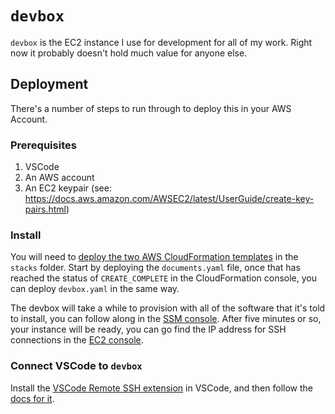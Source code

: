 # `devbox`

`devbox` is the EC2 instance I use for development for all of my work. Right now it probably doesn't hold much value for anyone else.

## Deployment
There's a number of steps to run through to deploy this in your AWS Account.

### Prerequisites
1. VSCode
3. An AWS account
4. An EC2 keypair (see: https://docs.aws.amazon.com/AWSEC2/latest/UserGuide/create-key-pairs.html)

### Install

You will need to [deploy the two AWS CloudFormation templates](https://docs.aws.amazon.com/AWSCloudFormation/latest/UserGuide/cfn-console-create-stack.html) in the `stacks` folder. 
Start by deploying the `documents.yaml` file, once that has reached the status of `CREATE_COMPLETE` in the CloudFormation console, you can deploy `devbox.yaml` in the same way.

The devbox will take a while to provision with all of the software that it's told to install, you can follow along in the [SSM console](https://eu-west-1.console.aws.amazon.com/systems-manager/state-manager). After five minutes or so, your instance will be ready, you can go find the IP address for SSH connections in the [EC2 console](https://console.aws.amazon.com/ec2/home#Instances:instanceState=running;tag:Name=:devbox;v=3;$case=tags:true%5C,client:false;$regex=tags:false%5C,client:false).

### Connect VSCode to `devbox`

Install the [VSCode Remote SSH extension](https://marketplace.visualstudio.com/items?itemName=ms-vscode-remote.remote-ssh) in VSCode, and then follow the [docs for it](https://code.visualstudio.com/docs/remote/ssh).
